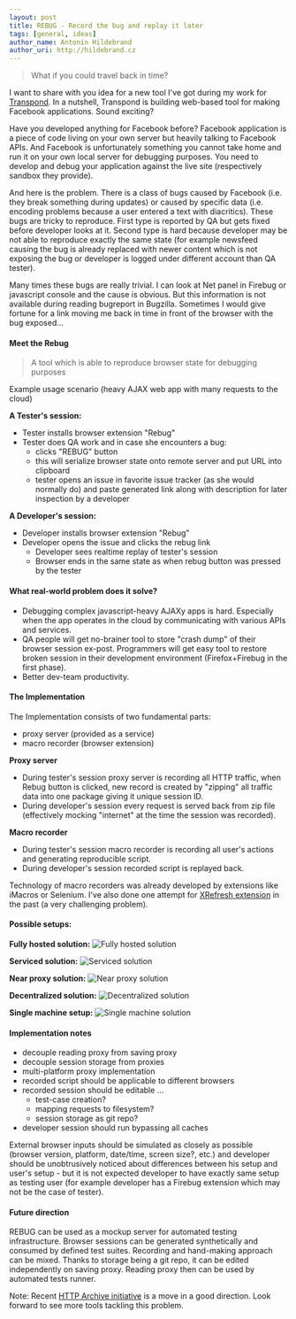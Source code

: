 ```yaml
---
layout: post
title: REBUG - Record the bug and replay it later 
tags: [general, ideas]
author_name: Antonin Hildebrand
author_uri: http://hildebrand.cz
---
```


> What if you could travel back in time?

I want to share with you idea for a new tool I've got during my work for <a href="http://transpond.com">Transpond</a>. 
In a nutshell, Transpond is building web-based tool for making Facebook applications. Sound exciting? 

Have you developed anything for Facebook before? Facebook application is a piece of code living on your own server but heavily talking to Facebook APIs. 
And Facebook is unfortunately something you cannot take home and run it on your own local server for debugging purposes. 
You need to develop and debug your application against the live site (respectively sandbox they provide).

And here is the problem. There is a class of bugs caused by Facebook (i.e. they break something during updates) 
or caused by specific data (i.e. encoding problems because a user entered a text with diacritics). These bugs are tricky to reproduce. 
First type is reported by QA but gets fixed before developer looks at it. Second type is hard because 
developer may be not able to reproduce exactly the same state (for example newsfeed causing the bug is already replaced with newer content which is not exposing the bug or developer is logged under different account than QA tester).

Many times these bugs are really trivial. I can look at Net panel in Firebug or javascript console and the cause is obvious. 
But this information is not available during reading bugreport in Bugzilla. Sometimes I would give fortune for a link moving me back in time in front of the browser with the bug exposed...

#### Meet the Rebug

> A tool which is able to reproduce browser state for debugging purposes

Example usage scenario (heavy AJAX web app with many requests to the cloud)

**A Tester's session:**

* Tester installs browser extension "Rebug"
* Tester does QA work and in case she encounters a bug:
  * clicks "REBUG" button</span>
  * this will serialize browser state onto remote server and put URL into clipboard
  * tester opens an issue in favorite issue tracker (as she would normally do) and paste generated link along with description for later inspection by a developer

**A Developer's session:**

* Developer installs browser extension "Rebug"
* Developer opens the issue and clicks the rebug link
  * Developer sees realtime replay of tester's session
  * Browser ends in the same state as when rebug button was pressed by the tester
 
#### What real-world problem does it solve?

* Debugging complex javascript-heavy AJAXy apps is hard. Especially when the app operates in the cloud by communicating with various APIs and services.&nbsp;
* QA people will get no-brainer tool to store "crash dump" of their browser session ex-post. Programmers will get easy tool to restore broken session in their development environment (Firefox+Firebug in the first phase).
* Better dev-team productivity.

#### The Implementation

The Implementation consists of two fundamental parts:

- proxy server (provided as a service)
- macro recorder (browser extension)

**Proxy server**

* During tester's session proxy server is recording all HTTP traffic, when Rebug button is clicked, new record is created by "zipping" all traffic data into one package giving it unique session ID.
* During developer's session every request is served back from zip file (effectively mocking "internet" at the time the session was recorded).

**Macro recorder**
    
* During tester's session macro recorder is recording all user's actions and generating reproducible script.
* During developer's session recorded script is replayed back.

Technology of macro recorders was already developed by extensions like iMacros or Selenium. I've also done one attempt for <a href="http://xrefresh.binaryage.com">XRefresh extension</a> in the past (a very challenging problem).

#### Possible setups:

**Fully hosted solution:**
<img class="blog-image" src="{{site.url}}/images/drawing_sV0QB63mkDgRXGUKF-UyLZg_153.png" title="Fully hosted solution">

**Serviced solution:**
<img class="blog-image" src="{{site.url}}/images/drawing_sY_p-Pz7WbcM4w8OOXKaI3Q_51.png" title="Serviced solution">

**Near proxy solution:**
<img class="blog-image" src="{{site.url}}/images/drawing_sPkzVArT9_K6tqbFWjwCWIg_48.png" title="Near proxy solution">

**Decentralized solution:**
<img class="blog-image" src="{{site.url}}/images/drawing_s53VQRbszouhzGpRAnSMJ-g_119.png" title="Decentralized solution">

**Single machine setup:**
<img class="blog-image" src="{{site.url}}/images/drawing_sarVlC_ISonwxJB-Df3SmhQ_18.png" title="Single machine solution">

#### Implementation notes

* decouple reading proxy from saving proxy
* decouple session storage from proxies
* multi-platform proxy implementation
* recorded script should be applicable to different browsers
* recorded session should be editable ...
  * test-case creation?
  * mapping requests to filesystem?
  * session storage as git repo?
* developer session should run bypassing all caches

External browser inputs should be simulated as closely as possible (browser version, platform, date/time, screen size?, etc.) and developer should be unobtrusively noticed about differences between his setup and user's setup - but it is not expected developer to have exactly same setup as testing user (for example developer has a Firebug extension which may not be the case of tester).

#### Future direction

REBUG can be used as a mockup server for automated testing infrastructure. Browser sessions can be generated synthetically and consumed by defined test suites. Recording and hand-making approach can be mixed. Thanks to storage being a git repo, it can be edited independently on saving proxy. Reading proxy then can be used by automated tests runner.

Note: Recent <a href="http://www.softwareishard.com/blog/firebug/http-archive-specification/">HTTP Archive initiative</a> is a move in a good direction. Look forward to see more tools tackling this problem.